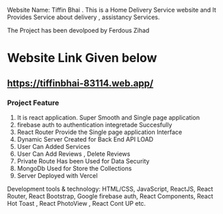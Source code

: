 Website Name: Tiffin Bhai . This is a Home Delivery Service website and It Provides Service about delivery , assistancy Services.

The Project has been devolpoed by Ferdous Zihad

# Website Link Given below

## https://tiffinbhai-83114.web.app/

### Project Feature

1. It is react application. Super Smooth and Single page application
2. firebase auth to authentication integretade Succesfully
3. React Router Provide the Single page application Interface
4. Dynamic Server Created for Back End API LOAD
5. User Can Added Services
6. User Can Add Reviews , Delete Reviews
7. Private Route Has been Used for Data Security
8. MongoDb Used for Store the Collections
9. Server Deployed with Vercel

Development tools & technology:
HTML/CSS, JavaScript, ReactJS, React Router, React Bootstrap, Google firebase auth, React Components, React Hot Toast , React PhotoView , React Cont UP etc.

